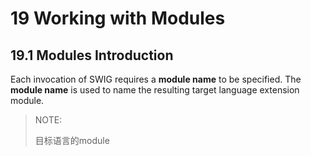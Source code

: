 # 19 Working with Modules



## 19.1 Modules Introduction

Each invocation of SWIG requires a **module name** to be specified. The **module name** is used to name the resulting target language extension module.

> NOTE: 
>
> 目标语言的module


